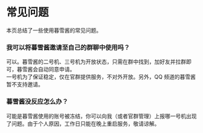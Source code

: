 <VersionOutdated />

# 常见问题

本页总结了一些使用暮雪酱的常见问题。

### 我可以将暮雪酱邀请至自己的群聊中使用吗？
可以。暮雪酱的二号机、三号机为开放状态，只需在群中找到，加好友并拉群即可，暮雪酱会自动同意申请。  
一号机为了保证稳定，仅在官群提供服务，不对外开放。另外，QQ 频道的暮雪酱暂不支持邀请。

### 暮雪酱没反应怎么办？
可能是暮雪酱使用的账号被冻结，你可以向我（或者官群管理）上报哪一号机出现了问题。由于个人原因，工作日只能在晚上重启服务，敬请谅解。
